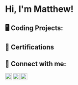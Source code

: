 <h1>Hi, I'm Matthew!</h1>

<h2> 🖥 Coding Projects:</h2>



<h2>📄 Certifications</h2>


<h2> 📡 Connect with me:</h2>

[<img align="left" alt="MatthewHulett | YouTube" width="22px" src="https://cdn.jsdelivr.net/npm/simple-icons@v3/icons/youtube.svg" />][youtube]
[<img align="left" alt="MatthewHulett | Twitter" width="22px" src="https://cdn.jsdelivr.net/npm/simple-icons@v3/icons/twitter.svg" />][twitter]
[<img align="left" alt="MatthewHulett | LinkedIn" width="22px" src="https://cdn.jsdelivr.net/npm/simple-icons@v3/icons/linkedin.svg" />][linkedin]

[twitter]: https://twitter.com/matthewhulett_
[youtube]: https://www.youtube.com/channel/UC6Q_Y6fTENlwEdkjlxmclpQ
[linkedin]: https://www.linkedin.com/in/matthew-hulett-302914123/

<!--

Here are some ideas to get you started:

- 🔭 I’m currently working on ...
- 🌱 I’m currently learning ...
- 👯 I’m looking to collaborate on ...
- 🤔 I’m looking for help with ...
- 💬 Ask me about ...
- 📫 How to reach me: ...
- 😄 Pronouns: ...
- ⚡ Fun fact: ...
-->
